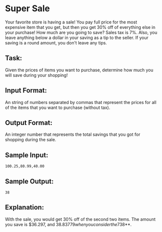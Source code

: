 # Super Sale  

Your favorite store is having a sale! You pay full price for the most expensive item that you get, but then you get 30% off of everything else in your purchase! How much are you going to save? 
Sales tax is 7%. 
Also, you leave anything below a dollar in your saving as a tip to the seller. If your saving is a round amount, you don't leave any tips.

## Task: 
Given the prices of items you want to purchase, determine how much you will save during your shopping! 

## Input Format: 
An string of numbers separated by commas that represent the prices for all of the items that you want to purchase (without tax).

## Output Format: 
An integer number that represents the total savings that you got for shopping during the sale.

## Sample Input: 
```
100.25,80.99,40.00
```
## Sample Output: 
```
38
```
## Explanation: 
With the sale, you would get 30% off of the second two items. The amount you save is $36.297, and $38.83779 when you consider the 7% tax. After leaving the 0.83779 as a tip, your final saving is **$38**.
